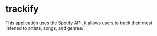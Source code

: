 # trackify
This application uses the Spotify API, it allows users to track their most listened to artists, songs, and genres/

